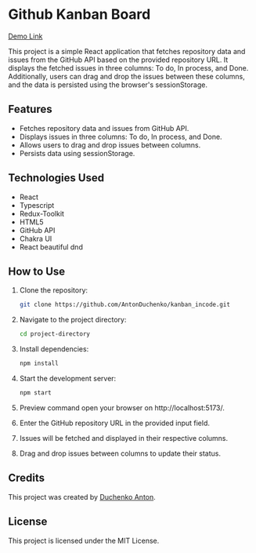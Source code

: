 # Github Kanban Board

[Demo Link](https://antonduchenko.github.io/Github-Kanban-Board/)

This project is a simple React application that fetches repository data and issues from the GitHub API based on the provided repository URL. It displays the fetched issues in three columns: To do, In process, and Done. Additionally, users can drag and drop the issues between these columns, and the data is persisted using the browser's sessionStorage.

## Features

- Fetches repository data and issues from GitHub API.
- Displays issues in three columns: To do, In process, and Done.
- Allows users to drag and drop issues between columns.
- Persists data using sessionStorage.

## Technologies Used

- React
- Typescript
- Redux-Toolkit
- HTML5
- GitHub API
- Chakra UI
- React beautiful dnd

## How to Use

1. Clone the repository:

    ```bash
    git clone https://github.com/AntonDuchenko/kanban_incode.git
    ```

2. Navigate to the project directory:

    ```bash
    cd project-directory
    ```

3. Install dependencies:

    ```bash
    npm install
    ```

4. Start the development server:

    ```bash
    npm start
    ```

5. Preview command open your browser on http://localhost:5173/.

6. Enter the GitHub repository URL in the provided input field.

7. Issues will be fetched and displayed in their respective columns.

8. Drag and drop issues between columns to update their status.


## Credits

This project was created by [Duchenko Anton](https://github.com/AntonDuchenko).

## License

This project is licensed under the MIT License.


